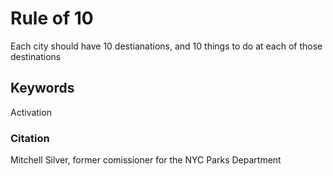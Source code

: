 
# Rule of 10

Each city should have 10 destianations, and 10 things to do at each of those destinations 

## Keywords
Activation 

### Citation 
Mitchell Silver, former comissioner for the NYC Parks Department
